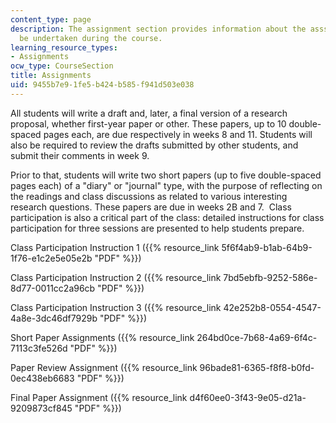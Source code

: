 ```yaml
---
content_type: page
description: The assignment section provides information about the asssignments to
  be undertaken during the course.
learning_resource_types:
- Assignments
ocw_type: CourseSection
title: Assignments
uid: 9455b7e9-1fe5-b424-b585-f941d503e038
---
```


All students will write a draft and, later, a final version of a research proposal, whether first-year paper or other. These papers, up to 10 double-spaced pages each, are due respectively in weeks 8 and 11. Students will also be required to review the drafts submitted by other students, and submit their comments in week 9.

Prior to that, students will write two short papers (up to five double-spaced pages each) of a "diary" or "journal" type, with the purpose of reflecting on the readings and class discussions as related to various interesting research questions. These papers are due in weeks 2B and 7.  Class participation is also a critical part of the class: detailed instructions for class participation for three sessions are presented to help students prepare.

Class Participation Instruction 1 ({{% resource_link 5f6f4ab9-b1ab-64b9-1f76-e1c2e5e05e2b "PDF" %}})

Class Participation Instruction 2 ({{% resource_link 7bd5ebfb-9252-586e-8d77-0011cc2a96cb "PDF" %}})

Class Participation Instruction 3 ({{% resource_link 42e252b8-0554-4547-4a8e-3dc46df7929b "PDF" %}})

Short Paper Assignments ({{% resource_link 264bd0ce-7b68-4a69-6f4c-7113c3fe526d "PDF" %}})

Paper Review Assignment ({{% resource_link 96bade81-6365-f8f8-b0fd-0ec438eb6683 "PDF" %}})

Final Paper Assignment ({{% resource_link d4f60ee0-3f43-9e05-d21a-9209873cf845 "PDF" %}})